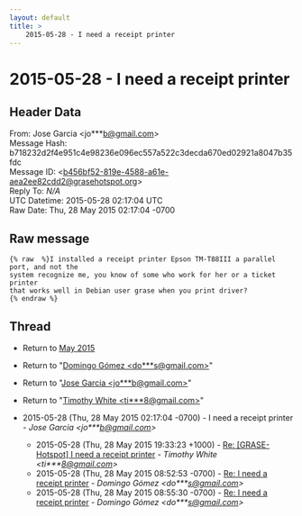 ```yaml
---
layout: default
title: >
    2015-05-28 - I need a receipt printer
---
```


# 2015-05-28 - I need a receipt printer

## Header Data

From: Jose Garcia \<jo***b@gmail.com\><br>
Message Hash: b718232d2f4e951c4e98236e096ec557a522c3decda670ed02921a8047b35fdc<br>
Message ID: \<b456bf52-819e-4588-a61e-aea2ee82cdd2@grasehotspot.org\><br>
Reply To: _N/A_<br>
UTC Datetime: 2015-05-28 02:17:04 UTC<br>
Raw Date: Thu, 28 May 2015 02:17:04 -0700<br>

## Raw message

```
{% raw  %}I installed a receipt printer Epson TM-T88III a parallel port, and not the 
system recognize me, you know of some who work for her or a ticket printer 
that works well in Debian user grase when you print driver?
{% endraw %}
```

## Thread

+ Return to [May 2015](/archive/2015/05)

+ Return to "[Domingo Gómez <do***s<span>@</span>gmail.com>](/authors/do___s_at_gmail_com)"
+ Return to "[Jose Garcia <jo***b<span>@</span>gmail.com>](/authors/jo___b_at_gmail_com)"
+ Return to "[Timothy White <ti***8<span>@</span>gmail.com>](/authors/ti___8_at_gmail_com)"

+ 2015-05-28 (Thu, 28 May 2015 02:17:04 -0700) - I need a receipt printer - _Jose Garcia \<jo***b@gmail.com\>_
  + 2015-05-28 (Thu, 28 May 2015 19:33:23 +1000) - [Re: [GRASE-Hotspot] I need a receipt printer](/archive/2015/05/96c9c7017305cdef3433482a99c4a69844ad7fb1c910e128e5e3d3c64903137a) - _Timothy White \<ti***8@gmail.com\>_
  + 2015-05-28 (Thu, 28 May 2015 08:52:53 -0700) - [Re: I need a receipt printer](/archive/2015/05/356ccd6da95aa5e43325fabff35b33bc02991c3bacbbed09ffb7f63594e53fc4) - _Domingo Gómez \<do***s@gmail.com\>_
  + 2015-05-28 (Thu, 28 May 2015 08:55:30 -0700) - [Re: I need a receipt printer](/archive/2015/05/ff11ef37b12e37fefaaab05ede24a089ab6a0185ca299dc6cfbf994426877d0e) - _Domingo Gómez \<do***s@gmail.com\>_

